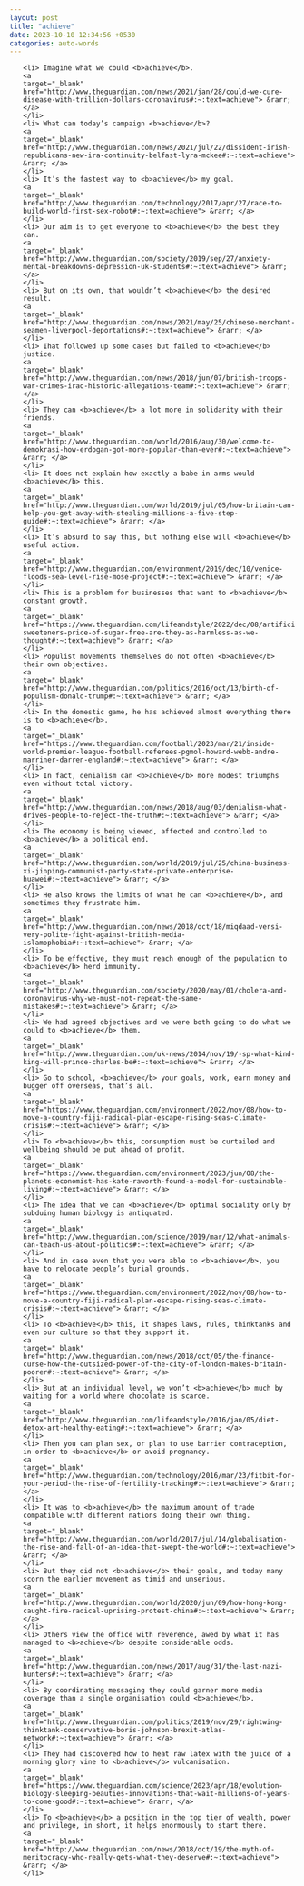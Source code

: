 ```yaml
---
layout: post
title: "achieve"
date: 2023-10-10 12:34:56 +0530
categories: auto-words
---
```

<ol>

    <li> Imagine what we could <b>achieve</b>.
    <a 
    target="_blank" 
    href="http://www.theguardian.com/news/2021/jan/28/could-we-cure-disease-with-trillion-dollars-coronavirus#:~:text=achieve"> &rarr; </a>
    </li>
    <li> What can today’s campaign <b>achieve</b>?
    <a 
    target="_blank" 
    href="http://www.theguardian.com/news/2021/jul/22/dissident-irish-republicans-new-ira-continuity-belfast-lyra-mckee#:~:text=achieve"> &rarr; </a>
    </li>
    <li> It’s the fastest way to <b>achieve</b> my goal.
    <a 
    target="_blank" 
    href="http://www.theguardian.com/technology/2017/apr/27/race-to-build-world-first-sex-robot#:~:text=achieve"> &rarr; </a>
    </li>
    <li> Our aim is to get everyone to <b>achieve</b> the best they can.
    <a 
    target="_blank" 
    href="http://www.theguardian.com/society/2019/sep/27/anxiety-mental-breakdowns-depression-uk-students#:~:text=achieve"> &rarr; </a>
    </li>
    <li> But on its own, that wouldn’t <b>achieve</b> the desired result.
    <a 
    target="_blank" 
    href="http://www.theguardian.com/news/2021/may/25/chinese-merchant-seamen-liverpool-deportations#:~:text=achieve"> &rarr; </a>
    </li>
    <li> Ihat followed up some cases but failed to <b>achieve</b> justice.
    <a 
    target="_blank" 
    href="http://www.theguardian.com/news/2018/jun/07/british-troops-war-crimes-iraq-historic-allegations-team#:~:text=achieve"> &rarr; </a>
    </li>
    <li> They can <b>achieve</b> a lot more in solidarity with their friends.
    <a 
    target="_blank" 
    href="http://www.theguardian.com/world/2016/aug/30/welcome-to-demokrasi-how-erdogan-got-more-popular-than-ever#:~:text=achieve"> &rarr; </a>
    </li>
    <li> It does not explain how exactly a babe in arms would <b>achieve</b> this.
    <a 
    target="_blank" 
    href="http://www.theguardian.com/world/2019/jul/05/how-britain-can-help-you-get-away-with-stealing-millions-a-five-step-guide#:~:text=achieve"> &rarr; </a>
    </li>
    <li> It’s absurd to say this, but nothing else will <b>achieve</b> useful action.
    <a 
    target="_blank" 
    href="http://www.theguardian.com/environment/2019/dec/10/venice-floods-sea-level-rise-mose-project#:~:text=achieve"> &rarr; </a>
    </li>
    <li> This is a problem for businesses that want to <b>achieve</b> constant growth.
    <a 
    target="_blank" 
    href="https://www.theguardian.com/lifeandstyle/2022/dec/08/artificial-sweeteners-price-of-sugar-free-are-they-as-harmless-as-we-thought#:~:text=achieve"> &rarr; </a>
    </li>
    <li> Populist movements themselves do not often <b>achieve</b> their own objectives.
    <a 
    target="_blank" 
    href="http://www.theguardian.com/politics/2016/oct/13/birth-of-populism-donald-trump#:~:text=achieve"> &rarr; </a>
    </li>
    <li> In the domestic game, he has achieved almost everything there is to <b>achieve</b>.
    <a 
    target="_blank" 
    href="https://www.theguardian.com/football/2023/mar/21/inside-world-premier-league-football-referees-pgmol-howard-webb-andre-marriner-darren-england#:~:text=achieve"> &rarr; </a>
    </li>
    <li> In fact, denialism can <b>achieve</b> more modest triumphs even without total victory.
    <a 
    target="_blank" 
    href="http://www.theguardian.com/news/2018/aug/03/denialism-what-drives-people-to-reject-the-truth#:~:text=achieve"> &rarr; </a>
    </li>
    <li> The economy is being viewed, affected and controlled to <b>achieve</b> a political end.
    <a 
    target="_blank" 
    href="http://www.theguardian.com/world/2019/jul/25/china-business-xi-jinping-communist-party-state-private-enterprise-huawei#:~:text=achieve"> &rarr; </a>
    </li>
    <li> He also knows the limits of what he can <b>achieve</b>, and sometimes they frustrate him.
    <a 
    target="_blank" 
    href="http://www.theguardian.com/news/2018/oct/18/miqdaad-versi-very-polite-fight-against-british-media-islamophobia#:~:text=achieve"> &rarr; </a>
    </li>
    <li> To be effective, they must reach enough of the population to <b>achieve</b> herd immunity.
    <a 
    target="_blank" 
    href="http://www.theguardian.com/society/2020/may/01/cholera-and-coronavirus-why-we-must-not-repeat-the-same-mistakes#:~:text=achieve"> &rarr; </a>
    </li>
    <li> We had agreed objectives and we were both going to do what we could to <b>achieve</b> them.
    <a 
    target="_blank" 
    href="http://www.theguardian.com/uk-news/2014/nov/19/-sp-what-kind-king-will-prince-charles-be#:~:text=achieve"> &rarr; </a>
    </li>
    <li> Go to school, <b>achieve</b> your goals, work, earn money and bugger off overseas, that’s all.
    <a 
    target="_blank" 
    href="https://www.theguardian.com/environment/2022/nov/08/how-to-move-a-country-fiji-radical-plan-escape-rising-seas-climate-crisis#:~:text=achieve"> &rarr; </a>
    </li>
    <li> To <b>achieve</b> this, consumption must be curtailed and wellbeing should be put ahead of profit.
    <a 
    target="_blank" 
    href="https://www.theguardian.com/environment/2023/jun/08/the-planets-economist-has-kate-raworth-found-a-model-for-sustainable-living#:~:text=achieve"> &rarr; </a>
    </li>
    <li> The idea that we can <b>achieve</b> optimal sociality only by subduing human biology is antiquated.
    <a 
    target="_blank" 
    href="http://www.theguardian.com/science/2019/mar/12/what-animals-can-teach-us-about-politics#:~:text=achieve"> &rarr; </a>
    </li>
    <li> And in case even that you were able to <b>achieve</b>, you have to relocate people’s burial grounds.
    <a 
    target="_blank" 
    href="https://www.theguardian.com/environment/2022/nov/08/how-to-move-a-country-fiji-radical-plan-escape-rising-seas-climate-crisis#:~:text=achieve"> &rarr; </a>
    </li>
    <li> To <b>achieve</b> this, it shapes laws, rules, thinktanks and even our culture so that they support it.
    <a 
    target="_blank" 
    href="http://www.theguardian.com/news/2018/oct/05/the-finance-curse-how-the-outsized-power-of-the-city-of-london-makes-britain-poorer#:~:text=achieve"> &rarr; </a>
    </li>
    <li> But at an individual level, we won’t <b>achieve</b> much by waiting for a world where chocolate is scarce.
    <a 
    target="_blank" 
    href="http://www.theguardian.com/lifeandstyle/2016/jan/05/diet-detox-art-healthy-eating#:~:text=achieve"> &rarr; </a>
    </li>
    <li> Then you can plan sex, or plan to use barrier contraception, in order to <b>achieve</b> or avoid pregnancy.
    <a 
    target="_blank" 
    href="http://www.theguardian.com/technology/2016/mar/23/fitbit-for-your-period-the-rise-of-fertility-tracking#:~:text=achieve"> &rarr; </a>
    </li>
    <li> It was to <b>achieve</b> the maximum amount of trade compatible with different nations doing their own thing.
    <a 
    target="_blank" 
    href="http://www.theguardian.com/world/2017/jul/14/globalisation-the-rise-and-fall-of-an-idea-that-swept-the-world#:~:text=achieve"> &rarr; </a>
    </li>
    <li> But they did not <b>achieve</b> their goals, and today many scorn the earlier movement as timid and unserious.
    <a 
    target="_blank" 
    href="http://www.theguardian.com/world/2020/jun/09/how-hong-kong-caught-fire-radical-uprising-protest-china#:~:text=achieve"> &rarr; </a>
    </li>
    <li> Others view the office with reverence, awed by what it has managed to <b>achieve</b> despite considerable odds.
    <a 
    target="_blank" 
    href="http://www.theguardian.com/news/2017/aug/31/the-last-nazi-hunters#:~:text=achieve"> &rarr; </a>
    </li>
    <li> By coordinating messaging they could garner more media coverage than a single organisation could <b>achieve</b>.
    <a 
    target="_blank" 
    href="http://www.theguardian.com/politics/2019/nov/29/rightwing-thinktank-conservative-boris-johnson-brexit-atlas-network#:~:text=achieve"> &rarr; </a>
    </li>
    <li> They had discovered how to heat raw latex with the juice of a morning glory vine to <b>achieve</b> vulcanisation.
    <a 
    target="_blank" 
    href="https://www.theguardian.com/science/2023/apr/18/evolution-biology-sleeping-beauties-innovations-that-wait-millions-of-years-to-come-good#:~:text=achieve"> &rarr; </a>
    </li>
    <li> To <b>achieve</b> a position in the top tier of wealth, power and privilege, in short, it helps enormously to start there.
    <a 
    target="_blank" 
    href="http://www.theguardian.com/news/2018/oct/19/the-myth-of-meritocracy-who-really-gets-what-they-deserve#:~:text=achieve"> &rarr; </a>
    </li>